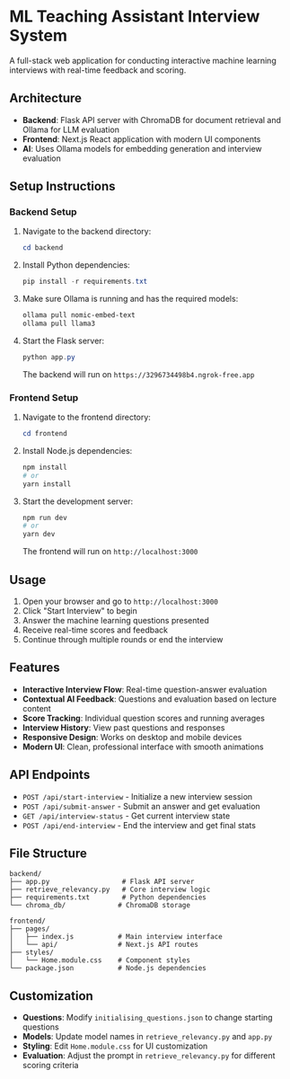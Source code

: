 # ML Teaching Assistant Interview System

A full-stack web application for conducting interactive machine learning interviews with real-time feedback and scoring.

## Architecture

- **Backend**: Flask API server with ChromaDB for document retrieval and Ollama for LLM evaluation
- **Frontend**: Next.js React application with modern UI components
- **AI**: Uses Ollama models for embedding generation and interview evaluation

## Setup Instructions

### Backend Setup

1. Navigate to the backend directory:
   ```powershell
   cd backend
   ```

2. Install Python dependencies:
   ```powershell
   pip install -r requirements.txt
   ```

3. Make sure Ollama is running and has the required models:
   ```powershell
   ollama pull nomic-embed-text
   ollama pull llama3
   ```

4. Start the Flask server:
   ```powershell
   python app.py
   ```
   The backend will run on `https://3296734498b4.ngrok-free.app`

### Frontend Setup

1. Navigate to the frontend directory:
   ```powershell
   cd frontend
   ```

2. Install Node.js dependencies:
   ```powershell
   npm install
   # or
   yarn install
   ```

3. Start the development server:
   ```powershell
   npm run dev
   # or
   yarn dev
   ```
   The frontend will run on `http://localhost:3000`

## Usage

1. Open your browser and go to `http://localhost:3000`
2. Click "Start Interview" to begin
3. Answer the machine learning questions presented
4. Receive real-time scores and feedback
5. Continue through multiple rounds or end the interview

## Features

- **Interactive Interview Flow**: Real-time question-answer evaluation
- **Contextual AI Feedback**: Questions and evaluation based on lecture content
- **Score Tracking**: Individual question scores and running averages
- **Interview History**: View past questions and responses
- **Responsive Design**: Works on desktop and mobile devices
- **Modern UI**: Clean, professional interface with smooth animations

## API Endpoints

- `POST /api/start-interview` - Initialize a new interview session
- `POST /api/submit-answer` - Submit an answer and get evaluation
- `GET /api/interview-status` - Get current interview state
- `POST /api/end-interview` - End the interview and get final stats

## File Structure

```
backend/
├── app.py                  # Flask API server
├── retrieve_relevancy.py   # Core interview logic
├── requirements.txt        # Python dependencies
└── chroma_db/             # ChromaDB storage

frontend/
├── pages/
│   ├── index.js           # Main interview interface
│   └── api/               # Next.js API routes
├── styles/
│   └── Home.module.css    # Component styles
└── package.json           # Node.js dependencies
```

## Customization

- **Questions**: Modify `initialising_questions.json` to change starting questions
- **Models**: Update model names in `retrieve_relevancy.py` and `app.py`
- **Styling**: Edit `Home.module.css` for UI customization
- **Evaluation**: Adjust the prompt in `retrieve_relevancy.py` for different scoring criteria